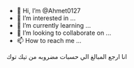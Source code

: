 - 👋 Hi, I’m @Ahmet0127
- 👀 I’m interested in ...
- 🌱 I’m currently learning ...
- 💞️ I’m looking to collaborate on ...
- 📫 How to reach me ...

<!---
Ahmet0127/Ahmet0127 is a ✨ special ✨ repository because its `README.md` (this file) appears on your GitHub profile.
You can click the Preview link to take a look at your changes.
--->
انا ارجع المبالغ الي حسبات مضروبه من تيك توك 
